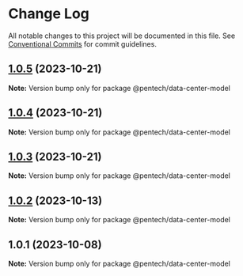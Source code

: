 # Change Log

All notable changes to this project will be documented in this file.
See [Conventional Commits](https://conventionalcommits.org) for commit guidelines.

## [1.0.5](https://github.com/nvqh01/pentech/compare/@pentech/data-center-model@1.0.4...@pentech/data-center-model@1.0.5) (2023-10-21)

**Note:** Version bump only for package @pentech/data-center-model

## [1.0.4](https://github.com/nvqh01/pentech/compare/@pentech/data-center-model@1.0.3...@pentech/data-center-model@1.0.4) (2023-10-21)

**Note:** Version bump only for package @pentech/data-center-model

## [1.0.3](https://github.com/nvqh01/pentech/compare/@pentech/data-center-model@1.0.2...@pentech/data-center-model@1.0.3) (2023-10-21)

**Note:** Version bump only for package @pentech/data-center-model

## [1.0.2](https://github.com/nvqh01/pentech/compare/@pentech/data-center-model@1.0.1...@pentech/data-center-model@1.0.2) (2023-10-13)

**Note:** Version bump only for package @pentech/data-center-model

## 1.0.1 (2023-10-08)

**Note:** Version bump only for package @pentech/data-center-model
